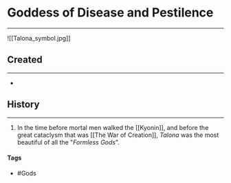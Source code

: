 # Goddess of Disease and Pestilence
---
![[Talona_symbol.jpg]]

## Created
---
-  

## History
---
1. In the time before mortal men walked the [[Kyonin]], and before the great cataclysm that was [[The War of Creation]], *Talona* was the most beautiful of all the "*Formless Gods*". 

#### Tags  
- #Gods 